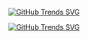 [![GitHub Trends SVG](https://api.githubtrends.io/user/svg/liuliuliuzy/langs?time_range=one_year&theme=classic)](https://githubtrends.io)

[![GitHub Trends SVG](https://api.githubtrends.io/user/svg/liuliuliuzy/repos?time_range=one_year&theme=classic)](https://githubtrends.io)
